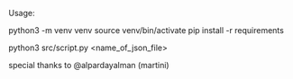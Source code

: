 Usage:

python3 -m venv venv
source venv/bin/activate
pip install -r requirements

python3 src/script.py <name_of_json_file>


special thanks to @alpardayalman (martini)
